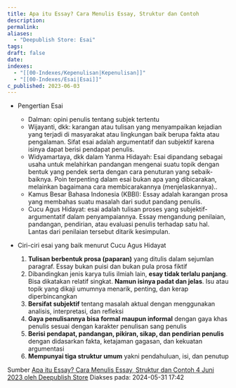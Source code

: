 ```yaml
---
title: Apa itu Essay? Cara Menulis Essay, Struktur dan Contoh
description: 
permalink: 
aliases:
  - "Deepublish Store: Esai"
tags: 
draft: false
date: 
indexes:
  - "[[00-Indexes/Kepenulisan|Kepenulisan]]"
  - "[[00-Indexes/Esai|Esai]]"
c_published: 2023-06-03
---
```

- Pengertian Esai
	- Dalman: opini penulis tentang subjek tertentu
	- Wijayanti, dkk: karangan atau tulisan yang menyampaikan kejadian yang terjadi di masyarakat atau lingkungan baik berupa fakta atau pengalaman. Sifat esai adalah argumentatif dan subjektif karena isinya dapat berisi pendapat penulis.
	- Widyamartaya, dkk dalam Yanma Hidayah: Esai dipandang sebagai usaha untuk melahirkan pandangan mengenai suatu topik dengan bentuk yang pendek serta dengan cara penuturan yang sebaik-baiknya. Poin terpenting dalam esai bukan apa yang dibicarakan, melainkan bagaimana cara membicarakannya (menjelaskannya)..
	- Kamus Besar Bahasa Indonesia (KBBI): Essay adalah karangan prosa yang membahas suatu masalah dari sudut pandang penulis.
	- Cucu Agus Hidayat: esai adalah tulisan proses yang subjektif-argumentatif dalam penyampaiannya. Essay mengandung penilaian, pandangan, pendirian, atau evaluasi penulis terhadap satu hal. Lantas dari penilaian tersebut ditarik kesimpulan.

- Ciri-ciri esai yang baik menurut Cucu Agus Hidayat
	1. **Tulisan berbentuk prosa (paparan)** yang ditulis dalam sejumlan paragraf. Essay bukan puisi dan bukan pula prosa fiktif
	2. Dibandingkan jenis karya tulis ilmiah lain, **esay tidak terlalu panjang**. Bisa dikatakan relatif singkat. **Namun isinya padat dan jelas**. Isu atau topik yang dikaji umumnya menarik, penting, dan kerap diperbincangkan
	3. **Bersifat subjektif** tentang masalah aktual dengan menggunakan analisis, interpretasi, dan refleksi
	4. **Gaya penulisannya bisa formal maupun informal** dengan gaya khas penulis sesuai dengan karakter penulisan sang penulis
	5. **Berisi pendapat, pandangan, pikiran, sikap, dan pendirian penulis** dengan didasarkan fakta, ketajaman gagasan, dan kekuatan argumentasi
	6. **Mempunyai tiga struktur umum** yakni pendahuluan, isi, dan penutup






Sumber [Apa itu Essay? Cara Menulis Essay, Struktur dan Contoh 4 Juni 2023 oleh Deepublish Store](https://deepublishstore.com/blog/cara-menulis-essay/)
Diakses pada: 2024-05-31 17:42